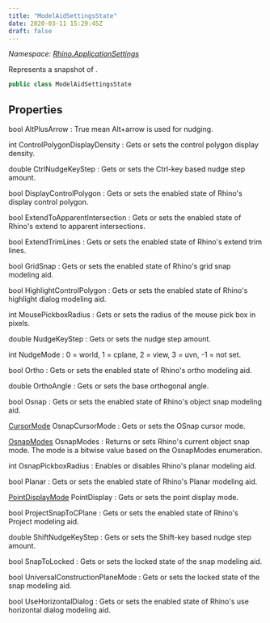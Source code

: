 ```yaml
---
title: "ModelAidSettingsState"
date: 2020-03-11 15:29:45Z
draft: false
---
```


*Namespace: [Rhino.ApplicationSettings](../)*

Represents a snapshot of .
```cs
public class ModelAidSettingsState
```
## Properties

bool AltPlusArrow
: True mean Alt+arrow is used for nudging.

int ControlPolygonDisplayDensity
: Gets or sets the control polygon display density.

double CtrlNudgeKeyStep
: Gets or sets the Ctrl-key based nudge step amount.

bool DisplayControlPolygon
: Gets or sets the enabled state of Rhino's display control polygon.

bool ExtendToApparentIntersection
: Gets or sets the enabled state of Rhino's extend to apparent intersections.

bool ExtendTrimLines
: Gets or sets the enabled state of Rhino's extend trim lines.

bool GridSnap
: Gets or sets the enabled state of Rhino's grid snap modeling aid.

bool HighlightControlPolygon
: Gets or sets the enabled state of Rhino's highlight dialog modeling aid.

int MousePickboxRadius
: Gets or sets the radius of the mouse pick box in pixels.

double NudgeKeyStep
: Gets or sets the nudge step amount.

int NudgeMode
: 0 = world, 1 = cplane, 2 = view, 3 = uvn, -1 = not set.

bool Ortho
: Gets or sets the enabled state of Rhino's ortho modeling aid.

double OrthoAngle
: Gets or sets the base orthogonal angle.

bool Osnap
: Gets or sets the enabled state of Rhino's object snap modeling aid.

[CursorMode](/rhinocommon/rhino/applicationsettings/cursormode/) OsnapCursorMode
: Gets or sets the OSnap cursor mode.

[OsnapModes](/rhinocommon/rhino/applicationsettings/osnapmodes/) OsnapModes
: Returns or sets Rhino's current object snap mode.
     The mode is a bitwise value based on the OsnapModes enumeration.

int OsnapPickboxRadius
: Enables or disables Rhino's planar modeling aid.

bool Planar
: Gets or sets the enabled state of Rhino's Planar modeling aid.

[PointDisplayMode](/rhinocommon/rhino/applicationsettings/pointdisplaymode/) PointDisplay
: Gets or sets the point display mode.

bool ProjectSnapToCPlane
: Gets or sets the enabled state of Rhino's Project modeling aid.

double ShiftNudgeKeyStep
: Gets or sets the Shift-key based nudge step amount.

bool SnapToLocked
: Gets or sets the locked state of the snap modeling aid.

bool UniversalConstructionPlaneMode
: Gets or sets the locked state of the snap modeling aid.

bool UseHorizontalDialog
: Gets or sets the enabled state of Rhino's use horizontal dialog modeling aid.
